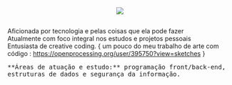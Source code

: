 

<div align='center'>
  
  <a href="https://www.linkedin.com/in/eloisa-antunes" target="_blank">
    <img src="https://img.shields.io/badge/-LinkedIn-%230077B5?style=plastic&logo=appveyor=linkedin&logoColor=white" target="_blank"></a> 
  
  </div>
  
##
Aficionada por tecnologia e pelas coisas que ela pode fazer<br>
Atualmente com foco integral nos estudos e projetos pessoais<br>
Entusiasta de creative coding. 
{ um pouco do meu trabalho de arte com código : https://openprocessing.org/user/395750?view=sketches }

<div>
<kbd>**Áreas de atuação e estudo:** programação front/back-end, estruturas de dados e segurança da informação.</kbd>
</div>
  
##
  </div>
 
  
